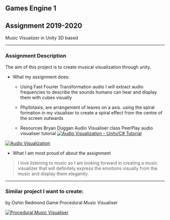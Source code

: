 ## Games Engine 1
## Assignment 2019-2020
Music Visualizer in Unity 3D based
***
### Assignment Description
The aim of this project is to create musical visualization through unity.
* What my assignment does:
    * Using Fast Fourier Transformation audio I will extract audio frequencies to describe the sounds humans can hear and display them with cubes visually

    * Phyllotaxis, are arrangement of leaves on a axis. using the spiral formation in my visualiser to create a spiral effect from the centre of the screen outwards  

  * Resources
    Bryan Duggan Audio Visualiser class
    PeerPlay audio visualiser tutorial
    [![Audio Visualization - Unity/C# Tutorial](https://img.youtube.com/vi/<https://www.youtube.com/vi/Ri1uNPNlaVs&t/0.jpg)](https://www.youtube.com/watch?v=Ri1uNPNlaVs&t=205s)

[![Audio Visualization ](https://i9.ytimg.com/vi/ul392i4I1J0/mq2.jpg?sqp=CMv-5O8F&rs=AOn4CLAO4qo1hlwXMQWeP0LE3SCKLotntw)](https://www.youtube.com/watch?v=ul392i4I1J0&feature=youtu.be)


*  What I am most proud of about the assignment
> I love listening to music so I am looking forward in creating a music visualizer that will definitely express the emotions visually from the music and display them elegantly.
***
### Similar project I want to create:
by Oshin Redmond Game Procedural Music Visualiser

[![Procedural Music Visualiser ](https://img.youtube.com/vi/ZjWBGvVb7Vg/0.jpg)](https://www.youtube.com/watch?v=ZjWBGvVb7Vg&list=PL1n0B6z4e_E5qaYwUOlJ63XI2OR9ty7Bs&index=21)
